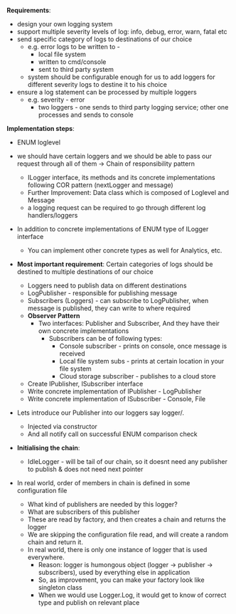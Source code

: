 **Requirements**:
* design your own logging system
* support multiple severity levels of log: info, debug, error, warn, fatal etc
* send specific category of logs to destinations of our choice
  * e.g. error logs to be written to -
    * local file system
    * written to cmd/console
    * sent to third party system
  * system should be configurable enough for us to add loggers for different severity logs to destine it to his choice
* ensure a log statement can be processed by multiple loggers
  * e.g. severity - error
    * two loggers - one sends to third party logging service; other one processes and sends to console

**Implementation steps**:
* ENUM loglevel
* we should have certain loggers and we should be able to pass our request through all of them -> Chain of responsibility pattern
  * ILogger interface, its methods and its concrete implementations following COR pattern (nextLogger and message)
  * Further Improvement: Data class which is composed of Loglevel and Message
  * a logging request can be required to go through different log handlers/loggers
* In addition to concrete implementations of ENUM type of ILogger interface
  * You can implement other concrete types as well for Analytics, etc.

* **Most important requirement**: Certain categories of logs should be destined to multiple destinations of our choice
  * Loggers need to publish data on different destinations
  * LogPublisher - responsible for publishing message
  * Subscribers (Loggers) - can subscribe to LogPublisher, when message is published, they can write to where required
  * **Observer Pattern**
    * Two interfaces: Publisher and Subscriber, And they have their own concrete implementations
      * Subscribers can be of following types:
        * Console subscriber - prints on console, once message is received
        * Local file system subs - prints at certain location in your file system
        * Cloud storage subscriber - publishes to a cloud store
  * Create IPublisher, ISubscriber interface
  * Write concrete implementation of IPublisher - LogPublisher
  * Write concrete implementation of ISubscriber - Console, File

* Lets introduce our Publisher into our loggers say logger/.
  * Injected via constructor
  * And all notify call on successful ENUM comparison check

* **Initialising the chain**:
  * IdleLogger - will be tail of our chain, so it doesnt need any publisher to publish & does not need next pointer

* In real world, order of members in chain is defined in some configuration file
  * What kind of publishers are needed by this logger?
  * What are subscribers of this publisher
  * These are read by factory, and then creates a chain and returns the logger
  * We are skipping the configuration file read, and will create a random chain and return it.
  * In real world, there is only one instance of logger that is used everywhere.
    * Reason: logger is humongous object (logger -> publisher -> subscribers), used by everything else in application
    * So, as improvement, you can make your factory look like singleton class
    * When we would use Logger.Log, it would get to know of correct type and publish on relevant place